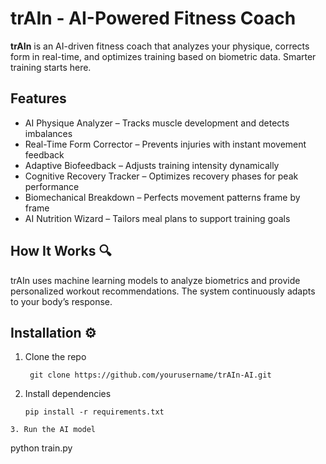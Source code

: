 # trAIn - AI-Powered Fitness Coach
**trAIn** is an AI-driven fitness coach that analyzes your physique, corrects form in real-time, and optimizes training based on biometric data. Smarter training starts here.

## Features 
- AI Physique Analyzer – Tracks muscle development and detects imbalances  
- Real-Time Form Corrector – Prevents injuries with instant movement feedback  
- Adaptive Biofeedback – Adjusts training intensity dynamically  
- Cognitive Recovery Tracker – Optimizes recovery phases for peak performance  
- Biomechanical Breakdown – Perfects movement patterns frame by frame  
- AI Nutrition Wizard – Tailors meal plans to support training goals  

## How It Works 🔍
trAIn uses machine learning models to analyze biometrics and provide personalized workout recommendations. The system continuously adapts to your body’s response.

## Installation ⚙️
1. Clone the repo
   ```
    git clone https://github.com/yourusername/trAIn-AI.git
2. Install dependencies
   ```
   pip install -r requirements.txt
  ```
3. Run the AI model
   ```  
   python train.py
  ```
